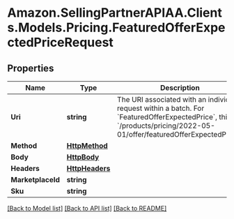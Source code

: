 # Amazon.SellingPartnerAPIAA.Clients.Models.Pricing.FeaturedOfferExpectedPriceRequest
## Properties

Name | Type | Description | Notes
------------ | ------------- | ------------- | -------------
**Uri** | **string** | The URI associated with an individual request within a batch. For &#x60;FeaturedOfferExpectedPrice&#x60;, this is &#x60;/products/pricing/2022-05-01/offer/featuredOfferExpectedPrice&#x60;. | 
**Method** | [**HttpMethod**](HttpMethod.md) |  | 
**Body** | [**HttpBody**](HttpBody.md) |  | [optional] 
**Headers** | [**HttpHeaders**](HttpHeaders.md) |  | [optional] 
**MarketplaceId** | **string** |  | 
**Sku** | **string** |  | 

[[Back to Model list]](../README.md#documentation-for-models) [[Back to API list]](../README.md#documentation-for-api-endpoints) [[Back to README]](../README.md)


